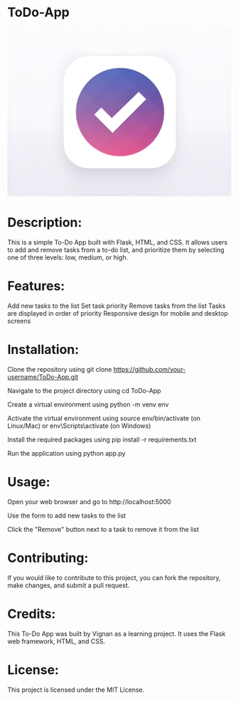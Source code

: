 # ToDo-App

![ToDo-App](img.png)

# Description:
This is a simple To-Do App built with Flask, HTML, and CSS. It allows users to add and remove tasks from a to-do list, and prioritize them by selecting one of three levels: low, medium, or high.

# Features:

Add new tasks to the list
Set task priority
Remove tasks from the list
Tasks are displayed in order of priority
Responsive design for mobile and desktop screens

# Installation:

Clone the repository using git clone https://github.com/your-username/ToDo-App.git

Navigate to the project directory using cd ToDo-App

Create a virtual environment using python -m venv env

Activate the virtual environment using source env/bin/activate (on Linux/Mac) or env\Scripts\activate (on Windows)

Install the required packages using pip install -r requirements.txt

Run the application using python app.py

# Usage:

Open your web browser and go to http://localhost:5000

Use the form to add new tasks to the list

Click the "Remove" button next to a task to remove it from the list

# Contributing:
If you would like to contribute to this project, you can fork the repository, make changes, and submit a pull request.

# Credits:
This To-Do App was built by Vignan as a learning project. It uses the Flask web framework, HTML, and CSS.

# License: 
This project is licensed under the MIT License.
